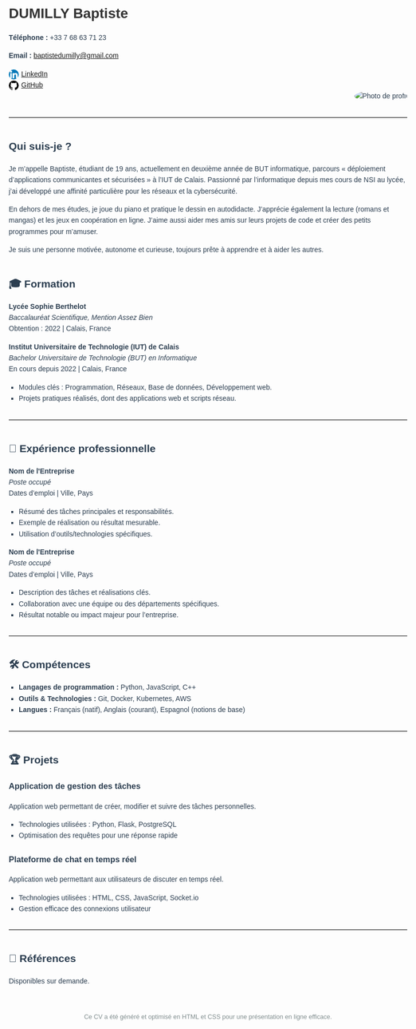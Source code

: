 <html lang="fr">
<head>
  <meta charset="UTF-8">
  <meta name="viewport" content="width=device-width, initial-scale=1.0">
  <title>Curriculum Vitae en ligne - Baptiste Dumilly</title>
  <style>
    /* Centre la page et limite la largeur pour un meilleur rendu */
    body {
      max-width: 800px;
      margin: auto;
      font-family: 'Arial', sans-serif;
      color: #2c3e50;
      line-height: 1.6;
    }

    /* Style de l'en-tête */
    .header {
      display: flex;
      justify-content: space-between;
      align-items: center;
      margin-bottom: 20px;
      padding-bottom: 10px;
      border-bottom: 2px solid #4a4a4a;
    }

    /* Informations personnelles */
    .personal-info {
      line-height: 1.6;
    }

    /* Mise en forme de l'image */
    .header img {
      border-radius: 50%;
      width: 120px;
      height: 120px;
      object-fit: cover;
    }

    /* Titre pour le nom */
    .name {
      font-size: 2em;
      font-weight: bold;
      color: #333;
    }

    /* Contact aligné à droite */
    .contact-info {
      text-align: right;
    }

    /* Section titles */
    h2 {
      color: #2c3e50;
      margin-top: 40px;
    }

    /* Liens avec icônes */
    .social-icons img {
      width: 20px;
      height: 20px;
      vertical-align: middle;
      margin-right: 5px;
    }

    /* Style des listes */
    ul {
      list-style-type: square;
      padding-left: 20px;
    }

    /* Ligne de séparation personnalisée */
    hr {
      border: none;
      border-top: 1px solid #d1d1d1;
      margin: 30px 0;
    }

    /* Pied de page */
    footer {
      text-align: center;
      margin-top: 50px;
      font-size: 0.9em;
      color: #7f8c8d;
    }
  </style>
</head>
<body>
  <div class="header">
    <div class="personal-info">
      <div class="name">DUMILLY Baptiste</div>
      <p><strong>Téléphone :</strong> +33 7 68 63 71 23</p>
      <p><strong>Email :</strong> <a href="mailto:baptistedumilly@gmail.com">baptistedumilly@gmail.com</a></p>
      <div class="social-icons">
        <a href="https://www.linkedin.com/in/baptiste-d-8b1290290/" target="_blank">
          <img src="linkedin-icon.png" alt="LinkedIn">LinkedIn
        </a>
        <br>
        <a href="https://github.com/Baptiste-230" target="_blank">
          <img src="github-icon.png" alt="GitHub">GitHub
        </a>
      </div>
    </div>
    <div class="contact-info">
      <img src="photo.jpg" alt="Photo de profil">
    </div>
  </div>

  <hr>

  <h2>Qui suis-je ?</h2>
  <p>Je m’appelle Baptiste, étudiant de 19 ans, actuellement en deuxième année de BUT informatique, parcours « déploiement d’applications communicantes et sécurisées » à l’IUT de Calais. Passionné par l’informatique depuis mes cours de NSI au lycée, j’ai développé une affinité particulière pour les réseaux et la cybersécurité.</p>
  <p>En dehors de mes études, je joue du piano et pratique le dessin en autodidacte. J’apprécie également la lecture (romans et mangas) et les jeux en coopération en ligne. J’aime aussi aider mes amis sur leurs projets de code et créer des petits programmes pour m’amuser.</p>
  <p>Je suis une personne motivée, autonome et curieuse, toujours prête à apprendre et à aider les autres.</p>

  <h2>🎓 Formation</h2>
  <p><strong>Lycée Sophie Berthelot</strong><br>
  <em>Baccalauréat Scientifique, Mention Assez Bien</em><br>
  Obtention : 2022 | Calais, France</p>

  <p><strong>Institut Universitaire de Technologie (IUT) de Calais</strong><br>
  <em>Bachelor Universitaire de Technologie (BUT) en Informatique</em><br>
  En cours depuis 2022 | Calais, France</p>
  <ul>
    <li>Modules clés : Programmation, Réseaux, Base de données, Développement web.</li>
    <li>Projets pratiques réalisés, dont des applications web et scripts réseau.</li>
  </ul>

  <hr>

  <h2>💼 Expérience professionnelle</h2>
  <p><strong>Nom de l'Entreprise</strong><br>
  <em>Poste occupé</em><br>
  Dates d’emploi | Ville, Pays</p>
  <ul>
    <li>Résumé des tâches principales et responsabilités.</li>
    <li>Exemple de réalisation ou résultat mesurable.</li>
    <li>Utilisation d’outils/technologies spécifiques.</li>
  </ul>

  <p><strong>Nom de l'Entreprise</strong><br>
  <em>Poste occupé</em><br>
  Dates d’emploi | Ville, Pays</p>
  <ul>
    <li>Description des tâches et réalisations clés.</li>
    <li>Collaboration avec une équipe ou des départements spécifiques.</li>
    <li>Résultat notable ou impact majeur pour l’entreprise.</li>
  </ul>

  <hr>

  <h2>🛠 Compétences</h2>
  <ul>
    <li><strong>Langages de programmation :</strong> Python, JavaScript, C++</li>
    <li><strong>Outils & Technologies :</strong> Git, Docker, Kubernetes, AWS</li>
    <li><strong>Langues :</strong> Français (natif), Anglais (courant), Espagnol (notions de base)</li>
  </ul>

  <hr>

  <h2>🏆 Projets</h2>
  <h3>Application de gestion des tâches</h3>
  <p>Application web permettant de créer, modifier et suivre des tâches personnelles.</p>
  <ul>
    <li>Technologies utilisées : Python, Flask, PostgreSQL</li>
    <li>Optimisation des requêtes pour une réponse rapide</li>
  </ul>

  <h3>Plateforme de chat en temps réel</h3>
  <p>Application web permettant aux utilisateurs de discuter en temps réel.</p>
  <ul>
    <li>Technologies utilisées : HTML, CSS, JavaScript, Socket.io</li>
    <li>Gestion efficace des connexions utilisateur</li>
  </ul>

  <hr>

  <h2>👥 Références</h2>
  <p>Disponibles sur demande.</p>

  <footer>
    <p>Ce CV a été généré et optimisé en HTML et CSS pour une présentation en ligne efficace.</p>
  </footer>
</body>
</html>
